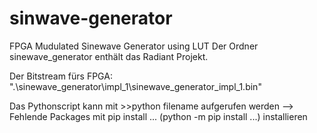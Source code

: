 # sinwave-generator
FPGA Mudulated Sinewave Generator using LUT 
Der Ordner sinewave_generator enthält das Radiant Projekt.

Der Bitstream fürs FPGA: ".\sinewave_generator\impl_1\sinewave_generator_impl_1.bin"

Das Pythonscript kann mit >>python filename aufgerufen werden 
   --> Fehlende Packages mit pip install ... (python -m pip install ...) installieren 
